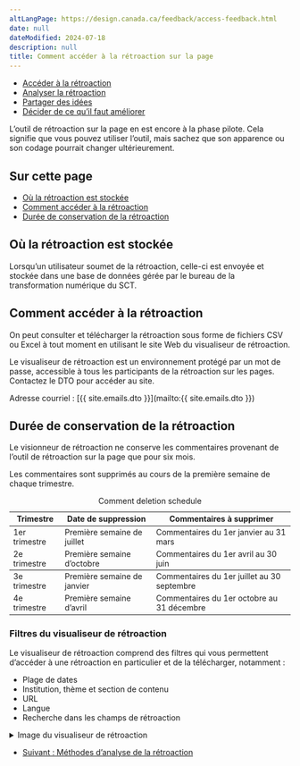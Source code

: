 ```yaml
---
altLangPage: https://design.canada.ca/feedback/access-feedback.html
date: null
dateModified: 2024-07-18
description: null
title: Comment accéder à la rétroaction sur la page
---
```


<div class="gc-stp-stp">
  <div class="row">
    <ul class="toc lst-spcd col-md-12">
      <li class="col-md-4 col-sm-6"><a class="list-group-item active" href="acces.html">Accéder à la rétroaction</a></li>
      <li class="col-md-4 col-sm-6"><a class="list-group-item" href="methodes.html">Analyser la rétroaction</a></li>
      <li class="col-md-4 col-sm-6"><a class="list-group-item" href="communiquer.html">Partager des idées</a></li>
      <li class="col-md-4 col-sm-6"><a class="list-group-item" href="decider.html">Décider de ce qu’il faut améliorer</a></li>
    </ul>
  </div>
</div>

L’outil de rétroaction sur la page en est encore à la phase pilote. Cela signifie que vous pouvez utiliser l’outil, mais sachez que son apparence ou son codage pourrait changer ultérieurement.

## Sur cette page
* [Où la rétroaction est stockée](#où-la-rétroaction-est-stockée)
* [Comment accéder à la rétroaction](#comment-accéder-à-la-rétroaction)
* [Durée de conservation de la rétroaction](#durée-de-conservation-de-la-rétroaction)


## Où la rétroaction est stockée

Lorsqu’un utilisateur soumet de la rétroaction, celle-ci est envoyée et stockée dans une base de données gérée par le bureau de la transformation numérique du SCT.

## Comment accéder à la rétroaction

On peut consulter et télécharger la rétroaction sous forme de fichiers CSV ou Excel à tout moment en utilisant le site Web du visualiseur de rétroaction.

Le visualiseur de rétroaction est un environnement protégé par un mot de passe, accessible à tous les participants de la rétroaction sur les pages. Contactez le DTO pour accéder au site.

Adresse courriel&nbsp;: [{{ site.emails.dto }}](mailto:{{ site.emails.dto }})

## Durée de conservation de la rétroaction

Le visionneur de rétroaction ne conserve les commentaires provenant de l’outil de rétroaction sur la page que pour six mois.

Les commentaires sont supprimés au cours de la première semaine de chaque trimestre.

<table class="provisional gc-table table">
	<caption>Comment deletion schedule</caption>
	<thead>
		<tr>
			<th>Trimestre</th>
			<th>Date de suppression</th>
			<th>Commentaires à supprimer</th>
		</tr>
	</thead>
	<tbody>
		<tr>
			<td data-label="Trimestre">1er trimestre</td>
			<td data-label="Date de suppression">Première semaine de juillet</td>
			<td data-label="Commentaires à supprimer">Commentaires du 1er janvier au 31 mars</td>
		</tr>
		<tr>
			<td data-label="Trimestre">2e trimestre</td>
			<td data-label="Date de suppression">Première semaine d’octobre</td>
			<td data-label="Commentaires à supprimer">Commentaires du 1er avril au 30 juin</td>
		</tr>
	</tbody>
	<tbody>
		<tr>
			<td data-label="Trimestre">3e trimestre</td>
			<td data-label="Date de suppression">Première semaine de janvier</td>
			<td data-label="Commentaires à supprimer">Commentaires du 1er juillet au 30 septembre</td>
		</tr>
		<tr>
			<td data-label="Trimestre">4e trimestre</td>
			<td data-label="Date de suppression">Première semaine d’avril</td>
			<td data-label="Commentaires à supprimer">Commentaires du 1er octobre au 31 décembre</td>
		</tr>
	</tbody>
</table>

### Filtres du visualiseur de rétroaction

Le visualiseur de rétroaction comprend des filtres qui vous permettent d’accéder à une rétroaction en particulier et de la télécharger, notamment&nbsp;:
* Plage de dates
* Institution, thème et section de contenu
* URL
* Langue
* Recherche dans les champs de rétroaction

<details>
  <summary>Image du visualiseur de rétroaction</summary>
  <p><img src="images/feedback-viewer.png" alt="Image du visualiseur de rétroaction" class="img-responsive"/></p>
</details>

<nav role="navigation" class="mrgn-bttm-lg">
  <ul class="pager">
    <li class="next"><a href="methodes.html" rel="next">Suivant&nbsp;: Méthodes d’analyse de la rétroaction</a></li>
  </ul>
</nav>
